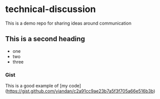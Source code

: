 # technical-discussion
This is a demo repo for sharing ideas around communication




## This is a second heading

* one
* two
* three


### Gist

This is a good example of [my code] (https://gist.github.com/yiandan/c2a91cc9ae23b7a5f3f705a66e516b3b)
